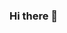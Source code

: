### Hi there 👋

<!--
**davids-tips/Davids-tips** is a ✨ _special_ ✨ repository because its `README.md` (this file) appears on your GitHub profile.

Here are some ideas to get you started:

###- 🔭 I’m currently working on starting my own website
###- 🌱 I’m currently learning html and css
###- 👯 I’m looking to collaborate on my website so create a branch and I will take a look at them.
###- 🤔 I’m looking for help with ...
###- 💬 Ask me about ......
###- 📫 How to reach me: dpowell6grade@gmail.com and 
###- 😄 Pronouns: ...
###- ⚡ Fun fact: I am a high school student.
-->
